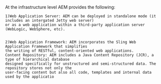 At the infrastructure level AEM provides the following:
    
    1)Web Application Server: AEM can be deployed in standalone mode (it includes an intergated Jetty web server) 
    or as a web application within a third-party application server (WebLogic, WebSphere, etc).
    
    
    2)Web Application Framework: AEM incorporates the Sling Web Application Framework that simplifies
    the writing of RESTful, content-oriented web applications.
    Content Repository: AEM includes a Java Content Repository (JCR), a type of hierarchical database
    designed specifically for unstructured and semi-structured data. The repository stores not only the 
    user-facing content but also all code, templates and internal data used by the applicatio
